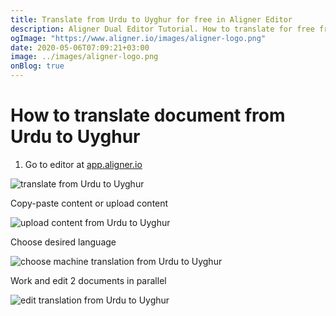 ```yaml
---
title: Translate from Urdu to Uyghur for free in Aligner Editor
description: Aligner Dual Editor Tutorial. How to translate for free from Urdu to Uyghur. Aligner is multilingual document management platform. 
ogImage: "https://www.aligner.io/images/aligner-logo.png"
date: 2020-05-06T07:09:21+03:00
image: ../images/aligner-logo.png
onBlog: true
---
```


# How to translate document from Urdu to Uyghur

1. Go to editor at [app.aligner.io](https://app.aligner.io "Aligner App web page")

![translate from Urdu to Uyghur](../aligner-blank-editor.png "translate from Urdu to Uyghur")

Copy-paste content or upload content

![upload content from Urdu to Uyghur](../aligner-uploaded-document.png "upload content from Urdu to Uyghur")

Choose desired language

![choose machine translation from Urdu to Uyghur](../aligner-language-dropdown.png "choose machine translation from Urdu to Uyghur")

Work and edit 2 documents in parallel

![edit translation from Urdu to Uyghur](../aligner-double-sitded-editor.png "edit translation from Urdu to Uyghur")

